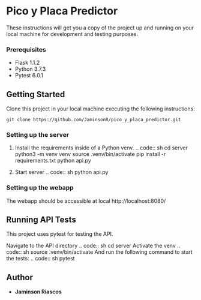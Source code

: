 # Pico y Placa Predictor

These instructions will get you a copy of the project up and running on your local machine for development and testing purposes.

### Prerequisites

- Flask 1.1.2
- Python 3.7.3
- Pytest 6.0.1

## Getting Started

Clone this project in your local machine executing the following instructions:

```
git clone https://github.com/JaminsonR/pico_y_placa_predictor.git
```

### Setting up the server

1. Install the requirements inside of a Python venv.
   .. code:: sh
   cd server
   python3 -m venv venv
   source .venv/bin/activate
   pip install -r requirements.txt
   python api.py

2. Start server
   .. code:: sh
   python api.py

### Setting up the webapp

The webapp should be accessible at local http://localhost:8080/

## Running API Tests

This project uses pytest for testing the API.

Navigate to the API directory
.. code:: sh
cd server
Activate the venv
.. code:: sh
source .venv/bin/activate
And run the following command to start the tests:
.. code:: sh
pytest

## Author

- **Jaminson Riascos**
